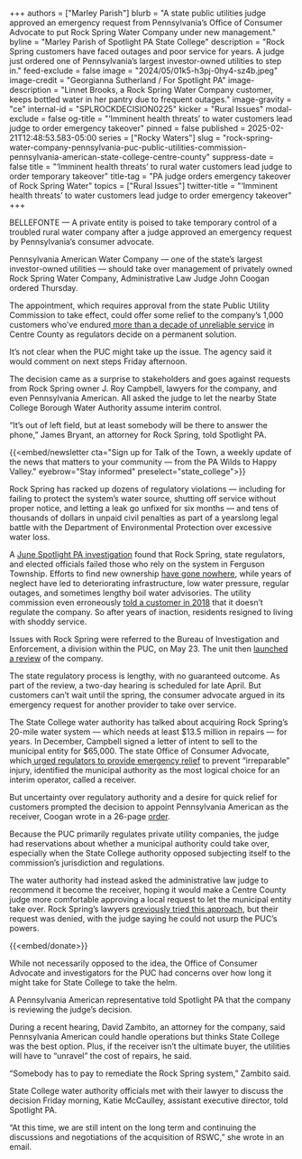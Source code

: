 +++
authors = ["Marley Parish"]
blurb = "A state public utilities judge approved an emergency request from Pennsylvania’s Office of Consumer Advocate to put Rock Spring Water Company under new management."
byline = "Marley Parish of Spotlight PA State College"
description = "Rock Spring customers have faced outages and poor service for years. A judge just ordered one of Pennsylvania’s largest investor-owned utilities to step in."
feed-exclude = false
image = "2024/05/01k5-h3pj-0hy4-sz4b.jpeg"
image-credit = "Georgianna Sutherland / For Spotlight PA"
image-description = "Linnet Brooks, a Rock Spring Water Company customer, keeps bottled water in her pantry due to frequent outages."
image-gravity = "ce"
internal-id = "SPLROCKDECISION0225"
kicker = "Rural Issues"
modal-exclude = false
og-title = "‘Imminent health threats’ to water customers lead judge to order emergency takeover"
pinned = false
published = 2025-02-21T12:48:53.583-05:00
series = ["Rocky Waters"]
slug = "rock-spring-water-company-pennsylvania-puc-public-utilities-commission-pennsylvania-american-state-college-centre-county"
suppress-date = false
title = "‘Imminent health threats’ to rural water customers lead judge to order temporary takeover"
title-tag = "PA judge orders emergency takeover of Rock Spring Water"
topics = ["Rural Issues"]
twitter-title = "‘Imminent health threats’ to water customers lead judge to order emergency takeover"
+++

BELLEFONTE — A private entity is poised to take temporary control of a troubled rural water company after a judge approved an emergency request by Pennsylvania’s consumer advocate.

Pennsylvania American Water Company — one of the state’s largest investor-owned utilities — should take over management of privately owned Rock Spring Water Company, Administrative Law Judge John Coogan ordered Thursday.

The appointment, which requires approval from the state Public Utility Commission to take effect, could offer some relief to the company’s 1,000 customers who’ve endured<a href="https://www.spotlightpa.org/statecollege/2024/06/pennsylvania-rock-spring-water-company-ferguson-township-environment-utilities/"> more than a decade of unreliable service</a> in Centre County as regulators decide on a permanent solution.

It’s not clear when the PUC might take up the issue. The agency said it would comment on next steps Friday afternoon.

The decision came as a surprise to stakeholders and goes against requests from Rock Spring owner J. Roy Campbell, lawyers for the company, and even Pennsylvania American. All asked the judge to let the nearby State College Borough Water Authority assume interim control.

“It’s out of left field, but at least somebody will be there to answer the phone,” James Bryant, an attorney for Rock Spring, told Spotlight PA.

{{<embed/newsletter cta="Sign up for Talk of the Town, a weekly update of the news that matters to your community — from the PA Wilds to Happy Valley." eyebrow="Stay informed" preselect="state_college">}}

Rock Spring has racked up dozens of regulatory violations — including for failing to protect the system’s water source, shutting off service without proper notice, and letting a leak go unfixed for six months — and tens of thousands of dollars in unpaid civil penalties as part of a yearslong legal battle with the Department of Environmental Protection over excessive water loss.

A <a href="https://www.spotlightpa.org/statecollege/2024/06/pennsylvania-rock-spring-water-company-ferguson-township-environment-utilities/">June Spotlight PA investigation</a> found that Rock Spring, state regulators, and elected officials failed those who rely on the system in Ferguson Township. Efforts to find new ownership <a href="https://www.spotlightpa.org/statecollege/2024/07/rural-pennsylvania-rock-spring-water-company-state-college-centre-county/">have gone nowhere</a>, while years of neglect have led to deteriorating infrastructure, low water pressure, regular outages, and sometimes lengthy boil water advisories. The utility commission even erroneously <a href="https://www.spotlightpa.org/statecollege/2024/06/pennsylvania-rock-spring-water-company-ferguson-township-environment-utilities/">told a customer in 2018</a> that it doesn’t regulate the company. So after years of inaction, residents resigned to living with shoddy service.

Issues with Rock Spring were referred to the Bureau of Investigation and Enforcement, a division within the PUC, on May 23. The unit then <a href="https://www.spotlightpa.org/statecollege/2024/09/rural-pennsylvania-rock-spring-water-company-centre-county-public-utilities-commission/">launched a review</a> of the company.

The state regulatory process is lengthy, with no guaranteed outcome. As part of the review, a two-day hearing is scheduled for late April. But customers can’t wait until the spring, the consumer advocate argued in its emergency request for another provider to take over service.

The State College water authority has talked about acquiring Rock Spring’s 20-mile water system — which needs at least $13.5 million in repairs — for years. In December, Campbell signed a letter of intent to sell to the municipal entity for $65,000. The state Office of Consumer Advocate, which<a href="https://www.spotlightpa.org/statecollege/2025/02/rock-spring-water-company-centre-county-court-pennsylvania-public-utilities-commission-consumer-advocate/"> urged regulators to provide emergency relief</a> to prevent “irreparable” injury, identified the municipal authority as the most logical choice for an interim operator, called a receiver.

But uncertainty over regulatory authority and a desire for quick relief for customers prompted the decision to appoint Pennsylvania American as the receiver, Coogan wrote in a 26-page <a href="https://www.puc.pa.gov/pcdocs/1867082.pdf">order</a>.

Because the PUC primarily regulates private utility companies, the judge had reservations about whether a municipal authority could take over, especially when the State College authority opposed subjecting itself to the commission’s jurisdiction and regulations.

The water authority had instead asked the administrative law judge to recommend it become the receiver, hoping it would make a Centre County judge more comfortable approving a local request to let the municipal entity take over. Rock Spring’s lawyers <a href="https://www.spotlightpa.org/statecollege/2025/01/rock-spring-water-company-rural-pennsylvania-centre-county-court-public-utilities-commission/">previously tried this approach</a>, but their request was denied, with the judge saying he could not usurp the PUC’s powers.

{{<embed/donate>}}

While not necessarily opposed to the idea, the Office of Consumer Advocate and investigators for the PUC had concerns over how long it might take for State College to take the helm.

A Pennsylvania American representative told Spotlight PA that the company is reviewing the judge’s decision.

During a recent hearing, David Zambito, an attorney for the company, said Pennsylvania American could handle operations but thinks State College was the best option. Plus, if the receiver isn’t the ultimate buyer, the utilities will have to “unravel” the cost of repairs, he said.

“Somebody has to pay to remediate the Rock Spring system,” Zambito said.

State College water authority officials met with their lawyer to discuss the decision Friday morning, Katie McCaulley, assistant executive director, told Spotlight PA.

“At this time, we are still intent on the long term and continuing the discussions and negotiations of the acquisition of RSWC,” she wrote in an email.

